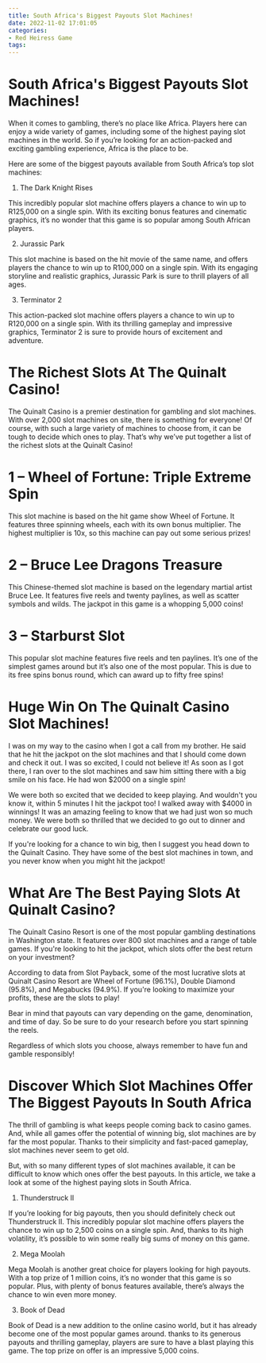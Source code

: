 ```yaml
---
title: South Africa's Biggest Payouts Slot Machines!
date: 2022-11-02 17:01:05
categories:
- Red Heiress Game
tags:
---
```



#  South Africa's Biggest Payouts Slot Machines!

When it comes to gambling, there’s no place like Africa. Players here can enjoy a wide variety of games, including some of the highest paying slot machines in the world. So if you’re looking for an action-packed and exciting gambling experience, Africa is the place to be.

Here are some of the biggest payouts available from South Africa’s top slot machines:

1. The Dark Knight Rises

This incredibly popular slot machine offers players a chance to win up to R125,000 on a single spin. With its exciting bonus features and cinematic graphics, it’s no wonder that this game is so popular among South African players.

2. Jurassic Park

This slot machine is based on the hit movie of the same name, and offers players the chance to win up to R100,000 on a single spin. With its engaging storyline and realistic graphics, Jurassic Park is sure to thrill players of all ages.

3. Terminator 2

This action-packed slot machine offers players a chance to win up to R120,000 on a single spin. With its thrilling gameplay and impressive graphics, Terminator 2 is sure to provide hours of excitement and adventure.

#  The Richest Slots At The Quinalt Casino!

The Quinalt Casino is a premier destination for gambling and slot machines. With over 2,000 slot machines on site, there is something for everyone! Of course, with such a large variety of machines to choose from, it can be tough to decide which ones to play. That’s why we’ve put together a list of the richest slots at the Quinalt Casino!

# 1 – Wheel of Fortune: Triple Extreme Spin

This slot machine is based on the hit game show Wheel of Fortune. It features three spinning wheels, each with its own bonus multiplier. The highest multiplier is 10x, so this machine can pay out some serious prizes!

# 2 – Bruce Lee Dragons Treasure

This Chinese-themed slot machine is based on the legendary martial artist Bruce Lee. It features five reels and twenty paylines, as well as scatter symbols and wilds. The jackpot in this game is a whopping 5,000 coins!

# 3 – Starburst Slot

This popular slot machine features five reels and ten paylines. It’s one of the simplest games around but it’s also one of the most popular. This is due to its free spins bonus round, which can award up to fifty free spins!

#  Huge Win On The Quinalt Casino Slot Machines!

I was on my way to the casino when I got a call from my brother. He said that he hit the jackpot on the slot machines and that I should come down and check it out. I was so excited, I could not believe it! As soon as I got there, I ran over to the slot machines and saw him sitting there with a big smile on his face. He had won $2000 on a single spin!

We were both so excited that we decided to keep playing. And wouldn't you know it, within 5 minutes I hit the jackpot too! I walked away with $4000 in winnings! It was an amazing feeling to know that we had just won so much money. We were both so thrilled that we decided to go out to dinner and celebrate our good luck.

If you're looking for a chance to win big, then I suggest you head down to the Quinalt Casino. They have some of the best slot machines in town, and you never know when you might hit the jackpot!

#  What Are The Best Paying Slots At Quinalt Casino?

The Quinalt Casino Resort is one of the most popular gambling destinations in Washington state. It features over 800 slot machines and a range of table games. If you're looking to hit the jackpot, which slots offer the best return on your investment?

According to data from Slot Payback, some of the most lucrative slots at Quinalt Casino Resort are Wheel of Fortune (96.1%), Double Diamond (95.8%), and Megabucks (94.9%). If you're looking to maximize your profits, these are the slots to play!

Bear in mind that payouts can vary depending on the game, denomination, and time of day. So be sure to do your research before you start spinning the reels.

Regardless of which slots you choose, always remember to have fun and gamble responsibly!

#  Discover Which Slot Machines Offer The Biggest Payouts In South Africa

The thrill of gambling is what keeps people coming back to casino games. And, while all games offer the potential of winning big, slot machines are by far the most popular. Thanks to their simplicity and fast-paced gameplay, slot machines never seem to get old.

But, with so many different types of slot machines available, it can be difficult to know which ones offer the best payouts. In this article, we take a look at some of the highest paying slots in South Africa.

1. Thunderstruck II

If you’re looking for big payouts, then you should definitely check out Thunderstruck II. This incredibly popular slot machine offers players the chance to win up to 2,500 coins on a single spin. And, thanks to its high volatility, it’s possible to win some really big sums of money on this game.

2. Mega Moolah

Mega Moolah is another great choice for players looking for high payouts. With a top prize of 1 million coins, it’s no wonder that this game is so popular. Plus, with plenty of bonus features available, there’s always the chance to win even more money.

3. Book of Dead

Book of Dead is a new addition to the online casino world, but it has already become one of the most popular games around. thanks to its generous payouts and thrilling gameplay, players are sure to have a blast playing this game. The top prize on offer is an impressive 5,000 coins.